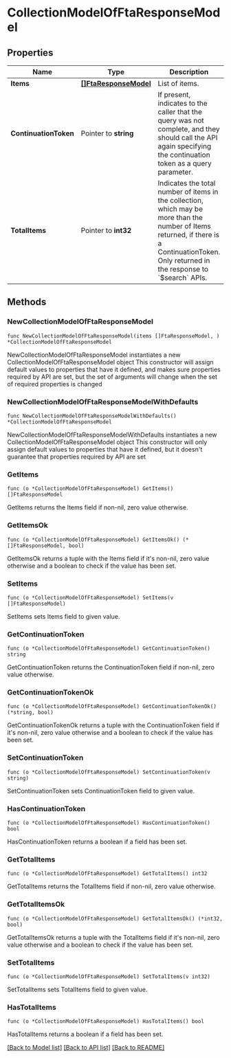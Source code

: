 # CollectionModelOfFtaResponseModel

## Properties

Name | Type | Description | Notes
------------ | ------------- | ------------- | -------------
**Items** | [**[]FtaResponseModel**](FtaResponseModel.md) | List of items. | 
**ContinuationToken** | Pointer to **string** | If present, indicates to the caller that the query was not complete, and they should call the API again specifying the continuation token as a query parameter. | [optional] 
**TotalItems** | Pointer to **int32** | Indicates the total number of items in the collection, which may be more than the number of Items returned, if there is a ContinuationToken.  Only returned in the response to &#x60;$search&#x60; APIs. | [optional] 

## Methods

### NewCollectionModelOfFtaResponseModel

`func NewCollectionModelOfFtaResponseModel(items []FtaResponseModel, ) *CollectionModelOfFtaResponseModel`

NewCollectionModelOfFtaResponseModel instantiates a new CollectionModelOfFtaResponseModel object
This constructor will assign default values to properties that have it defined,
and makes sure properties required by API are set, but the set of arguments
will change when the set of required properties is changed

### NewCollectionModelOfFtaResponseModelWithDefaults

`func NewCollectionModelOfFtaResponseModelWithDefaults() *CollectionModelOfFtaResponseModel`

NewCollectionModelOfFtaResponseModelWithDefaults instantiates a new CollectionModelOfFtaResponseModel object
This constructor will only assign default values to properties that have it defined,
but it doesn't guarantee that properties required by API are set

### GetItems

`func (o *CollectionModelOfFtaResponseModel) GetItems() []FtaResponseModel`

GetItems returns the Items field if non-nil, zero value otherwise.

### GetItemsOk

`func (o *CollectionModelOfFtaResponseModel) GetItemsOk() (*[]FtaResponseModel, bool)`

GetItemsOk returns a tuple with the Items field if it's non-nil, zero value otherwise
and a boolean to check if the value has been set.

### SetItems

`func (o *CollectionModelOfFtaResponseModel) SetItems(v []FtaResponseModel)`

SetItems sets Items field to given value.


### GetContinuationToken

`func (o *CollectionModelOfFtaResponseModel) GetContinuationToken() string`

GetContinuationToken returns the ContinuationToken field if non-nil, zero value otherwise.

### GetContinuationTokenOk

`func (o *CollectionModelOfFtaResponseModel) GetContinuationTokenOk() (*string, bool)`

GetContinuationTokenOk returns a tuple with the ContinuationToken field if it's non-nil, zero value otherwise
and a boolean to check if the value has been set.

### SetContinuationToken

`func (o *CollectionModelOfFtaResponseModel) SetContinuationToken(v string)`

SetContinuationToken sets ContinuationToken field to given value.

### HasContinuationToken

`func (o *CollectionModelOfFtaResponseModel) HasContinuationToken() bool`

HasContinuationToken returns a boolean if a field has been set.

### GetTotalItems

`func (o *CollectionModelOfFtaResponseModel) GetTotalItems() int32`

GetTotalItems returns the TotalItems field if non-nil, zero value otherwise.

### GetTotalItemsOk

`func (o *CollectionModelOfFtaResponseModel) GetTotalItemsOk() (*int32, bool)`

GetTotalItemsOk returns a tuple with the TotalItems field if it's non-nil, zero value otherwise
and a boolean to check if the value has been set.

### SetTotalItems

`func (o *CollectionModelOfFtaResponseModel) SetTotalItems(v int32)`

SetTotalItems sets TotalItems field to given value.

### HasTotalItems

`func (o *CollectionModelOfFtaResponseModel) HasTotalItems() bool`

HasTotalItems returns a boolean if a field has been set.


[[Back to Model list]](../README.md#documentation-for-models) [[Back to API list]](../README.md#documentation-for-api-endpoints) [[Back to README]](../README.md)


